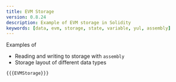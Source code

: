 ```yaml
---
title: EVM Storage
version: 0.8.24
description: Example of EVM storage in Solidity
keywords: [data, evm, storage, state, variable, yul, assembly]
---
```


Examples of

- Reading and writing to storage with `assembly`
- Storage layout of different data types

```solidity
{{{EVMStorage}}}
```
